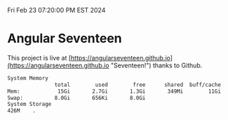 Fri Feb 23 07:20:00 PM EST 2024

# Angular Seventeen


This project is live at [https://angularseventeen.github.io](https://angularseventeen.github.io "Seventeen!") thanks to Github.

```bash
System Memory
               total        used        free      shared  buff/cache   available
Mem:            15Gi       2.7Gi       1.3Gi       349Mi        11Gi        12Gi
Swap:          8.0Gi       656Ki       8.0Gi
System Storage
426M	.
